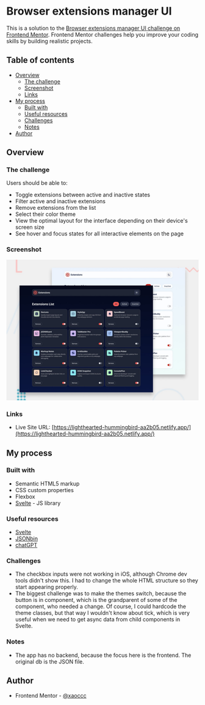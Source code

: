# Browser extensions manager UI

This is a solution to the [Browser extensions manager UI challenge on Frontend Mentor](https://www.frontendmentor.io/challenges/browser-extension-manager-ui-yNZnOfsMAp). Frontend Mentor challenges help you improve your coding skills by building realistic projects. 

## Table of contents

- [Overview](#overview)
  - [The challenge](#the-challenge)
  - [Screenshot](#screenshot)
  - [Links](#links)
- [My process](#my-process)
  - [Built with](#built-with)
  - [Useful resources](#useful-resources)
  - [Challenges](#challenges)
  - [Notes](#notes)
- [Author](#author)

## Overview

### The challenge

Users should be able to:

- Toggle extensions between active and inactive states
- Filter active and inactive extensions
- Remove extensions from the list
- Select their color theme
- View the optimal layout for the interface depending on their device's screen size
- See hover and focus states for all interactive elements on the page

### Screenshot

![](./docs/preview.jpg)

### Links

- Live Site URL: [https://lighthearted-hummingbird-aa2b05.netlify.app/](https://lighthearted-hummingbird-aa2b05.netlify.app/)

## My process

### Built with

- Semantic HTML5 markup
- CSS custom properties
- Flexbox
- [Svelte](https://svelte.dev/) - JS library

### Useful resources

- [Svelte](https://svelte.dev/)
- [JSONbin](https://jsonbin.io/)
- [chatGPT](https://chatgpt.com/)

### Challenges

- The checkbox inputs were not working in iOS, although Chrome dev tools didn't show this. I had to change the whole HTML structure so they start appearing properly.
- The biggest challenge was to make the themes switch, because the button is in component, which is the grandparent of some of the component, who needed a change. Of course, I could hardcode the theme classes, but that way I wouldn't know about tick, which is very useful when we need to get async data from child components in Svelte.

### Notes

- The app has no backend, because the focus here is the frontend. The original db is the JSON file.

## Author

- Frontend Mentor - [@xaoccc](https://www.frontendmentor.io/profile/xaoccc)



